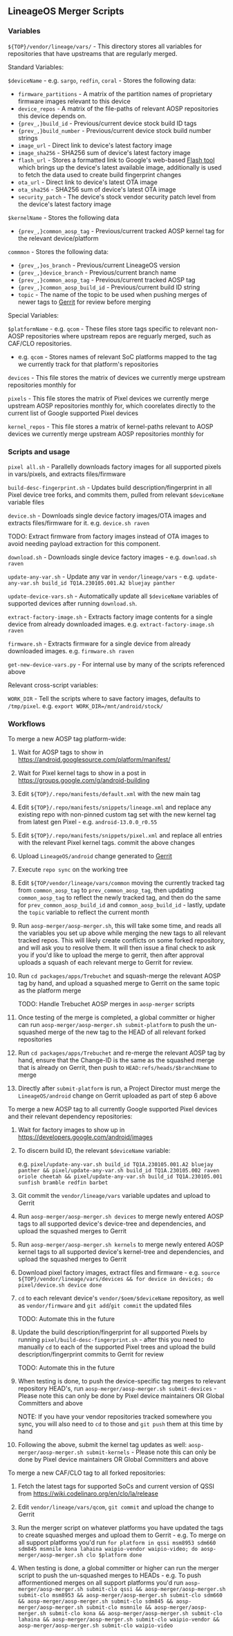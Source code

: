 ## LineageOS Merger Scripts

### Variables

`${TOP}/vendor/lineage/vars/` - This directory stores all variables for repositories that have upstreams that are regularly merged.

Standard Variables:

`$deviceName` - e.g. `sargo`, `redfin`, `coral`  - Stores the following data:

* `firmware_partitions` - A matrix of the partition names of proprietary firmware images relevant to this device
* `device_repos` - A matrix of the file-paths of relevant AOSP repositories this device depends on.
* `{prev_,}build_id` - Previous/current device stock build ID tags
* `{prev_,}build_number` - Previous/current device stock build number strings
* `image_url` - Direct link to device's latest factory image
* `image_sha256` - SHA256 sum of device's latest factory image
* `flash_url` - Stores a formatted link to Google's web-based [Flash tool](https://flash.android.com/welcome) which brings up the device's latest available image, additionally is used to fetch the data used to create build fingerprint changes
* `ota_url` - Direct link to device's latest OTA image
* `ota_sha256` - SHA256 sum of device's latest OTA image
* `security_patch` - The device's stock vendor security patch level from the device's latest factory image

`$kernelName` - Stores the following data

* `{prev_,}common_aosp_tag` - Previous/current tracked AOSP kernel tag for the relevant device/platform

`commmon` - Stores the following data:

* `{prev_,}os_branch` - Previous/current LineageOS version
* `{prev_,}device_branch` - Previous/current branch name
* `{prev_,}common_aosp_tag` - Previous/current tracked AOSP tag
* `{prev_,}common_aosp_build_id` - Previous/current build ID string
* `topic` - The name of the topic to be used when pushing merges of newer tags to [Gerrit](https://review.lineageos.org) for review before merging

Special Variables:

`$platformName` - e.g. `qcom` - These files store tags specific to relevant non-AOSP repositories where upstream repos are reguarly merged, such as CAF/CLO repositories. 

* e.g. `qcom` - Stores names of relevant SoC platforms mapped to the tag we currently track for that platform's repositories

`devices` - This file stores the matrix of devices we currently merge upstream repositories monthly for

`pixels` - This file stores the matrix of Pixel devices we currently merge upstream AOSP repositories monthly for, which coorelates directly to the current list of Google supported Pixel devices

`kernel_repos` - This file stores a matrix of kernel-paths relevant to AOSP devices we currently merge upstream AOSP repositories monthly for

 ### Scripts and usage

`pixel all.sh` -  Parallelly downloads factory images for all supported pixels in vars/pixels, and extracts files/firmware

`build-desc-fingerprint.sh` -  Updates build description/fingerprint in all Pixel device tree forks, and commits them, pulled from relevant `$deviceName` variable files

`device.sh`  -  Downloads single device factory images/OTA images and extracts files/firmware for it. e.g. `device.sh raven` 

TODO: Extract firmware from factory images instead of OTA images to avoid needing payload extraction for this component.

`download.sh` - Downloads single device factory images - e.g. `download.sh raven`

`update-any-var.sh` -  Update any var in `vendor/lineage/vars` - e.g. `update-any-var.sh build_id TQ1A.230105.001.A2 bluejay panther`

`update-device-vars.sh` - Automatically update all `$deviceName`  variables of supported devices after running `download.sh`.

`extract-factory-image.sh` - Extracts factory image contents for a single device from already downloaded images. e.g. `extract-factory-image.sh raven`

`firmware.sh` - Extracts firmware for a single device from already downloaded images. e.g. `firmware.sh raven`

`get-new-device-vars.py` - For internal use by many of the scripts referenced above

Relevant cross-script variables:

`WORK_DIR` - Tell the scripts where to save factory images, defaults to `/tmp/pixel`. e.g. `export WORK_DIR=/mnt/android/stock/`

### Workflows

To merge a new AOSP tag platform-wide: 

1. Wait for AOSP tags to show in https://android.googlesource.com/platform/manifest/

2. Wait for Pixel kernel tags to show in a post in https://groups.google.com/g/android-building

3. Edit `${TOP}/.repo/manifests/default.xml` with the new main tag

4. Edit `${TOP}/.repo/manifests/snippets/lineage.xml` and replace any existing repo with non-pinned custom tag set with the new kernel tag from latest gen Pixel - e.g. `android-13.0.0_r0.55`

5. Edit `${TOP}/.repo/manifests/snippets/pixel.xml` and replace all entries with the relevant Pixel kernel tags. commit the above changes

6. Upload `LineageOS/android` change generated to [Gerrit](https://review.lineageos.org)

7. Execute `repo sync` on the working tree

8.  Edit `${TOP/vendor/lineage/vars/common` moving the currently tracked tag from `common_aosp_tag` to `prev_common_aosp_tag`, then updating `common_aosp_tag` to reflect the newly tracked tag, and then do the same for `prev_common_aosp_build_id` and `common_aosp_build_id` - lastly, update the `topic` variable to reflect the current month

9. Run `aosp-merger/aosp-merger.sh`, this will take some time, and reads all the variables you set up above while merging the new tags to all relevant tracked repos. This will likely create conflicts on some forked repository, and will ask you to resolve them. It will then issue a final check to ask you if you'd like to upload the merge to gerrit, then after approval uploads a squash of each relevant merge to Gerrit for review.

10. Run `cd packages/apps/Trebuchet` and squash-merge the relevant AOSP tag by hand, and upload a squashed merge to Gerrit on the same topic as the platform merge

    TODO: Handle Trebuchet AOSP merges in `aosp-merger` scripts

11. Once testing of the merge is completed, a global committer or higher can run `aosp-merger/aosp-merger.sh submit-platform` to push the un-squashed merge of the new tag to the HEAD of all relevant forked repositories

12. Run `cd packages/apps/Trebuchet` and re-merge the relevant AOSP tag by hand, ensure that the Change-ID is the same as the squashed merge that is already on Gerrit, then push to `HEAD:refs/heads/$branchName` to merge

13. Directly after `submit-platform`  is run, a Project Director must merge the `LineageOS/android` change on Gerrit uploaded as part of step 6 above

To merge a new AOSP tag to all currently Google supported Pixel devices and their relevant dependency repositories: 

1. Wait for factory images to show up in https://developers.google.com/android/images

2. To discern build ID, the relevant `$deviceName` variable:

   e.g. `pixel/update-any-var.sh build_id TQ1A.230105.001.A2 bluejay panther && pixel/update-any-var.sh build_id TQ1A.230105.002 raven oriole cheetah && pixel/update-any-var.sh build_id TQ1A.230105.001 sunfish bramble redfin barbet`

3. Git commit the `vendor/lineage/vars` variable updates and upload to Gerrit

4. Run `aosp-merger/aosp-merger.sh devices` to merge newly entered AOSP tags to all supported device's device-tree and dependencies, and upload the squashed merges to Gerrit

5. Run  `aosp-merger/aosp-merger.sh kernels`  to merge newly entered AOSP kernel tags to all supported device's kernel-tree and dependencies, and upload the squashed merges to Gerrit

6. Download pixel factory images, extract files and firmware - e.g.  `source ${TOP}/vendor/lineage/vars/devices && for device in devices; do pixel/device.sh device done`

7. `cd` to each relevant device's `vendor/$oem/$deviceName` repository, as well as `vendor/firmware` and `git add`/`git commit` the updated files

   TODO: Automate this in the future

8. Update the build description/fingerprint for all supported Pixels by running `pixel/build-desc-fingerprint.sh` - after this you need to manually `cd` to each of the supported Pixel trees and upload the build description/fingerprint commits to Gerrit for review

   TODO: Automate this in the future

9. When testing is done, to push the device-specific tag merges to relevant repository HEAD's, run `aosp-merger/aosp-merger.sh submit-devices` - Please note this can only be done by Pixel device maintainers OR Global Committers and above

    NOTE: If you have your vendor repositories tracked somewhere you sync, you will also need to `cd` to those and `git push` them at this time by hand

10. Following the above, submit the kernel tag updates as well: `aosp-merger/aosp-merger.sh submit-kernels` - Please note this can only be done by Pixel device maintainers OR Global Committers and above

To merge a new CAF/CLO tag to all forked repositories:

1. Fetch the latest tags for supported SoCs and current version of QSSI from https://wiki.codelinaro.org/en/clo/la/release

2. Edit `vendor/lineage/vars/qcom`, `git commit` and upload the change to Gerrit

3. Run the merger script on whatever platforms you have updated the tags to create squashed merges and upload them to Gerrit - e.g. To merge on all support platforms you'd run `for platform in qssi msm8953 sdm660 sdm845 msmnile kona lahaina waipio-vendor waipio-video; do aosp-merger/aosp-merger.sh clo $platform done`

4. When testing is done, a global committer or higher can run the merger script to push the un-squashed merges to HEADs - e.g. To push afformentioned merges on all support platforms you'd run `aosp-merger/aosp-merger.sh submit-clo qssi && aosp-merger/aosp-merger.sh submit-clo msm8953 && aosp-merger/aosp-merger.sh submit-clo sdm660 && aosp-merger/aosp-merger.sh submit-clo sdm845 && aosp-merger/aosp-merger.sh submit-clo msmnile && aosp-merger/aosp-merger.sh submit-clo kona && aosp-merger/aosp-merger.sh submit-clo lahaina && aosp-merger/aosp-merger.sh submit-clo waipio-vendor && aosp-merger/aosp-merger.sh submit-clo waipio-video`
